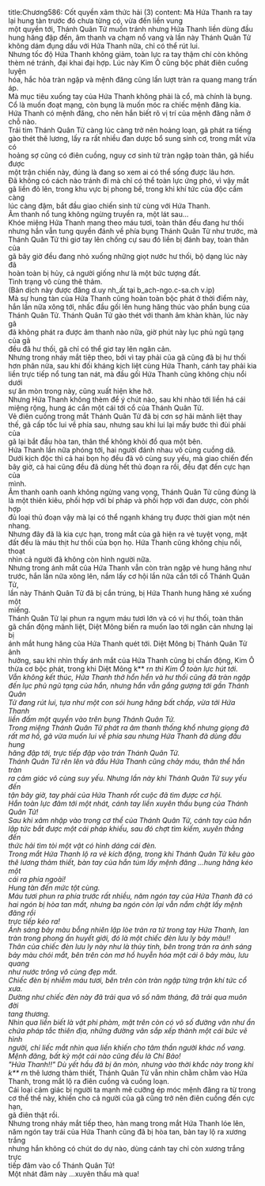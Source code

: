 title:Chương586: Cốt quyền xâm thức hải (3)
content:
Mà Hứa Thanh ra tay lại hung tàn trước đó chưa từng có, vừa đến liền vung<br>một quyền tới, Thánh Quân Tử muốn tránh nhưng Hứa Thanh liền dùng đầu<br>hung hăng đập đến, âm thanh va chạm nổ vang và lần này Thánh Quân Tử<br>không dám đụng dầu với Hứa Thanh nữa, chỉ có thể rút lui.<br>Nhưng tốc độ Hứa Thanh không giảm, toàn lực ra tay thậm chí còn không<br>thèm né tránh, đại khai đại hợp. Lúc này Kim Ô cũng bộc phát điên cuồng luyện<br>hóa, hắc hỏa tràn ngập và mệnh đăng cũng lần lượt tràn ra quang mang trấn áp.<br>Mà mục tiêu xuống tay của Hứa Thanh không phải là cổ, mà chính là bụng.<br>Cổ là muốn đoạt mạng, còn bụng là muốn móc ra chiếc mệnh đăng kia.<br>Hứa Thanh có mệnh đăng, cho nên hắn biết rõ vị trí của mệnh đăng nằm ở<br>chỗ nào.<br>Trái tim Thánh Quân Tử càng lúc càng trở nên hoảng loạn, gã phát ra tiếng<br>gào thét thê lương, lấy ra rất nhiều đan dược bổ sung sinh cơ, trong mắt vừa có<br>hoảng sợ cũng có điên cuồng, nguy cơ sinh tử tràn ngập toàn thân, gã hiểu được<br>một trận chiến này, đúng là đang so xem ai có thể sống được lâu hơn.<br>Đã không có cách nào tránh đi mà chỉ có thể toàn lực ứng phó, vì vậy mắt<br>gã liền đỏ lên, trong khu vực bị phong bế, trong khi khí tức của độc cấm càng<br>lúc càng đậm, bắt đầu giao chiến sinh tử cùng với Hứa Thanh.<br>Âm thanh nổ tung không ngừng truyền ra, một lát sau…<br>Khóe miệng Hứa Thanh mang theo máu tươi, toàn thân đều đang hư thối<br>nhưng hắn vẫn tung quyền đánh về phía bụng Thánh Quân Tử như trước, mà<br>Thánh Quân Tử thì giơ tay lên chống cự sau đó liền bị đánh bay, toàn thân của<br>gã bây giờ đều đang nhỏ xuống những giọt nước hư thối, bộ dạng lúc này đã<br>hoàn toàn bị hủy, cả người giống như là một bức tượng đất.<br>Tình trạng vô cùng thê thảm.<br>(Bản dịch này được đăng d.uy nh_ất tại b_ach-ngo.c-sa.ch v.ip)<br>Mà sự hung tàn của Hứa Thanh cũng hoàn toàn bộc phát ở thời điểm này,<br>hắn lần nữa xông tới, nhấc đầu gối lên hung hăng thúc vào phần bụng của<br>Thánh Quân Tử. Thánh Quân Tử gào thét với thanh âm khàn khàn, lúc này gã<br>đã không phát ra được âm thanh nào nữa, giờ phút này lục phủ ngũ tạng của gã<br>đều đã hư thối, gã chỉ có thể giơ tay lên ngăn cản.<br>Nhưng trong nháy mắt tiêp theo, bởi vì tay phải của gã cũng đã bị hư thối<br>hơn phân nửa, sau khi đối kháng kịch liệt cùng Hứa Thanh, cánh tay phải kia<br>liền trực tiếp nổ tung tan nát, mà đầu gối Hứa Thanh cũng không chịu nổi dưới<br>sự ăn mòn trong này, cũng xuất hiện khe hở.<br>Nhưng Hứa Thanh không thèm để ý chút nào, sau khi nhào tới liền há cái<br>miệng rộng, hung ác cắn một cái tới cổ của Thánh Quân Tử.<br>Vẻ điên cuồng trong mắt Thánh Quân Tử đã bị cơn sợ hãi mãnh liệt thay<br>thế, gã cấp tốc lui về phía sau, nhưng sau khi lui lại mấy bước thì đùi phải của<br>gã lại bắt đầu hòa tan, thân thể không khỏi đổ qua một bên.<br>Hứa Thanh lần nữa phóng tới, hai người đánh nhau vô cùng cuồng dã.<br>Dưới kịch độc thì cả hai bọn họ đều đã vô cùng suy yếu, mà giao chiến đến<br>bây giờ, cả hai cũng đều đã dùng hết thủ đoạn ra rồi, đều đạt đến cực hạn của<br>mình.<br>Âm thanh oanh oanh không ngừng vang vọng, Thánh Quân Tử cũng đúng là<br>là một thiên kiêu, phối hợp với bí pháp và phối hợp với đan dược, còn phối hợp<br>đủ loại thủ đoạn vậy mà lại có thể ngạnh kháng trụ được thời gian một nén<br>nhang.<br>Nhưng đây đã là kia cực hạn, trong mắt của gã hiện ra vẻ tuyệt vọng, mặt<br>đất đều là máu thịt hư thối của bọn họ. Hứa Thanh cũng không chịu nổi, thoạt<br>nhìn cả người đã không còn hình người nữa.<br>Nhưng trong ánh mắt của Hứa Thanh vẫn còn tràn ngập vẻ hung hăng như<br>trước, hắn lần nữa xông lên, nắm lấy cơ hội lần nữa cắn tới cổ Thánh Quân Tử,<br>lần này Thánh Quân Tử đã bị cắn trúng, bị Hứa Thanh hung hăng xé xuống một<br>miếng.<br>Thánh Quân Tử lại phun ra ngụm máu tươi lớn và có vị hư thối, toàn thân<br>gã chấn động mãnh liệt, Diệt Mông biến ra muốn lao tới ngăn cản nhưng lại bị<br>ánh mắt hung hăng của Hứa Thanh quét tới. Diệt Mông bị Thánh Quân Tử ảnh<br>hưởng, sau khi nhìn thấy ánh mắt của Hứa Thanh cũng bị chấn động, Kim Ô<br>thừa cơ bộc phát, trong khi Diệt Mông k** r*n thì Kim Ô toàn lực hút tới.<br>Vẫn không kết thúc, Hứa Thanh thở hổn hển và hư thối cũng đã tràn ngập<br>đến lục phủ ngũ tạng của hắn, nhưng hắn vẫn gắng gượng tới gần Thánh Quân<br>Tử đang rút lui, tựa như một con sói hung hăng bất chấp, vừa tới Hứa Thanh<br>liền đấm một quyền vào trên bụng Thánh Quân Tử.<br>Trong miệng Thánh Quân Tử phát ra âm thanh thống khổ nhưng giọng đã<br>rất mơ hồ, gã vừa muốn lui về phía sau nhưng Hứa Thanh đã dùng đầu hung<br>hăng đập tới, trực tiếp đập vào trán Thánh Quân Tử.<br>Thánh Quân Tử rên lên và đầu Hứa Thanh cũng chảy máu, thân thể hắn tràn<br>ra cảm giác vô cùng suy yếu. Nhưng lần này khi Thánh Quân Tử suy yếu đến<br>tận bây giờ, tay phải của Hứa Thanh rốt cuộc đã tìm được cơ hội.<br>Hắn toàn lực đâm tới một nhát, cánh tay liền xuyên thấu bụng của Thánh<br>Quân Tử!<br>Sau khi xâm nhập vào trong cơ thể của Thánh Quân Tử, cánh tay của hắn<br>lập tức bắt được một cái pháp khiếu, sau đó chợt tìm kiếm, xuyên thẳng đến<br>thức hải tìm tòi một vật có hình dáng cái đèn.<br>Trong mắt Hứa Thanh lộ ra vẻ kích động, trong khi Thánh Quân Tử kêu gào<br>thê lương thảm thiết, bàn tay của hắn túm lấy mệnh đăng …hung hăng kéo một<br>cái ra phía ngoài!<br>Hung tàn đến mức tột cùng.<br>Máu tươi phun ra phía trước rất nhiều, năm ngón tay của Hứa Thanh đã có<br>hai ngón bị hòa tan mất, nhưng ba ngón còn lại vẫn nắm chặt lấy mệnh đăng rồi<br>trực tiếp kéo ra!<br>Ánh sáng bảy màu bỗng nhiên lập lòe trản ra từ trong tay Hứa Thanh, lan<br>tràn trong phong ấn huyết giới, đó là một chiếc đèn lưu ly bảy màu!!<br>Thân của chiếc đèn lưu ly này như là thủy tinh, bên trong trản ra ánh sáng<br>bảy màu chói mắt, bên trên còn mơ hồ huyễn hóa một cái ô bảy màu, lưu quang<br>như nước trông vô cùng đẹp mắt.<br>Chiếc đèn bị nhiễm máu tươi, bên trên còn tràn ngập từng trận khí tức cổ<br>xưa.<br>Dường như chiếc đèn này đã trải qua vô số năm tháng, đã trải qua muôn đời<br>tang thương.<br>Nhìn qua liền biết là vật phi phàm, mặt trên còn có vô số đường vân như ẩn<br>chứa pháp tắc thiên địa, những đường vân sắp xếp thành một cái bức vẽ hình<br>người, chỉ liếc mắt nhìn qua liền khiến cho tâm thần người khác nổ vang.<br>Mệnh đăng, bất kỳ một cái nào cũng đều là Chí Bảo!<br>"Hứa Thanh!!" Dù yết hầu đã bị ăn mòn, nhưng vào thời khắc này trong khi<br>k** r*n thê lương thảm thiết, Thánh Quân Tử vẫn nhìn chằm chằm vào Hứa<br>Thanh, trong mắt lộ ra điên cuồng và cuồng loạn.<br>Cái loại cảm giác bị người ta mạnh mẽ cưỡng ép móc mệnh đăng ra từ trong<br>cơ thể thế này, khiến cho cả người của gã cũng trở nên điên cuồng đến cực hạn,<br>gã điên thật rồi.<br>Nhưng trong nháy mắt tiếp theo, hàn mang trong mắt Hứa Thanh lóe lên,<br>năm ngón tay trái của Hứa Thanh cũng đã bị hòa tan, bàn tay lộ ra xương trắng<br>nhưng hắn không có chút do dự nào, dùng cánh tay chỉ còn xương trắng trực<br>tiếp đâm vào cổ Thánh Quân Tử!<br>Một nhát đâm này …xuyên thấu mà qua!